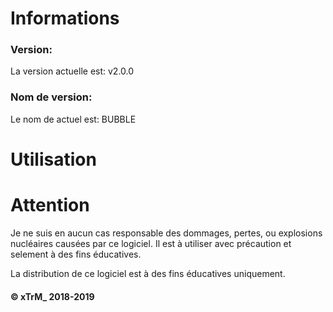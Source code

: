 # Informations
### Version:  
La version actuelle est: v2.0.0  
  
### Nom de version:  
Le nom de actuel est: BUBBLE  
  
  
  
# Utilisation


# Attention
Je ne suis en aucun cas responsable des dommages, pertes, ou explosions nucléaires
causées par ce logiciel. Il est à utiliser avec précaution et selement à des fins éducatives.

La distribution de ce logiciel est à des fins éducatives uniquement.

#### © xTrM_ 2018-2019